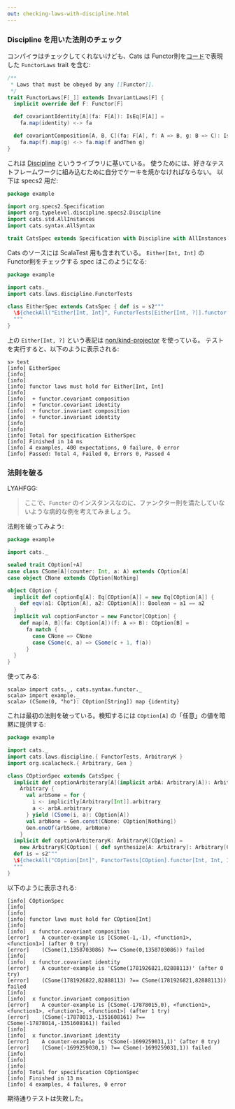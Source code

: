 ```yaml
---
out: checking-laws-with-discipline.html
---
```


  [FunctorLawsSource]: $catsBaseUrl$/laws/src/main/scala/cats/laws/FunctorLaws.scala
  [kindProjector]: https://github.com/non/kind-projector
  [Discipline]: http://typelevel.org/blog/2013/11/17/discipline.html

### Discipline を用いた法則のチェック

コンパイラはチェックしてくれないけども、Cats は Functor則を[コード][FunctorLawsSource]で表現した
`FunctorLaws` trait を含む:

```scala
/**
 * Laws that must be obeyed by any [[Functor]].
 */
trait FunctorLaws[F[_]] extends InvariantLaws[F] {
  implicit override def F: Functor[F]

  def covariantIdentity[A](fa: F[A]): IsEq[F[A]] =
    fa.map(identity) <-> fa

  def covariantComposition[A, B, C](fa: F[A], f: A => B, g: B => C): IsEq[F[C]] =
    fa.map(f).map(g) <-> fa.map(f andThen g)
}
```

これは [Discipline][Discipline] というライブラリに基いている。
使うためには、好きなテストフレームワークに組み込むために自分でケーキを焼かなければならない。
以下は specs2 用だ:

```scala
package example

import org.specs2.Specification
import org.typelevel.discipline.specs2.Discipline
import cats.std.AllInstances
import cats.syntax.AllSyntax

trait CatsSpec extends Specification with Discipline with AllInstances with AllSyntax
```

Cats のソースには ScalaTest 用も含まれている。
`Either[Int, Int]` の Functor則をチェックする spec はこのようになる:

```scala
package example

import cats._
import cats.laws.discipline.FunctorTests

class EitherSpec extends CatsSpec { def is = s2"""
  \${checkAll("Either[Int, Int]", FunctorTests[Either[Int, ?]].functor[Int, Int, Int])}
  """
}
```

上の `Either[Int, ?]` という表記は [non/kind-projector][kindProjector] を使っている。
テストを実行すると、以下のように表示される:

```
s> test
[info] EitherSpec
[info]   
[info] 
[info] functor laws must hold for Either[Int, Int]
[info] 
[info]  + functor.covariant composition
[info]  + functor.covariant identity
[info]  + functor.invariant composition
[info]  + functor.invariant identity
[info] 
[info]   
[info] Total for specification EitherSpec
[info] Finished in 14 ms
[info] 4 examples, 400 expectations, 0 failure, 0 error
[info] Passed: Total 4, Failed 0, Errors 0, Passed 4
```

### 法則を破る

LYAHFGG:

> ここで、`Functor` のインスタンスなのに、ファンクター則を満たしていないような病的な例を考えてみましょう。

法則を破ってみよう:

```scala
package example

import cats._

sealed trait COption[+A]
case class CSome[A](counter: Int, a: A) extends COption[A]
case object CNone extends COption[Nothing]

object COption {
  implicit def coptionEq[A]: Eq[COption[A]] = new Eq[COption[A]] {
    def eqv(a1: COption[A], a2: COption[A]): Boolean = a1 == a2
  }
  implicit val coptionFunctor = new Functor[COption] {
    def map[A, B](fa: COption[A])(f: A => B): COption[B] =
      fa match {
        case CNone => CNone
        case CSome(c, a) => CSome(c + 1, f(a))
      }
  }
}
```

使ってみる:

```console:new
scala> import cats._, cats.syntax.functor._
scala> import example._
scala> (CSome(0, "ho"): COption[String]) map {identity}
```

これは最初の法則を破っている。検知するには `COption[A]` の「任意」の値を暗黙に提供する:

```scala
package example

import cats._
import cats.laws.discipline.{ FunctorTests, ArbitraryK }
import org.scalacheck.{ Arbitrary, Gen }

class COptionSpec extends CatsSpec { 
  implicit def coptionArbiterary[A](implicit arbA: Arbitrary[A]): Arbitrary[COption[A]] =
    Arbitrary {
      val arbSome = for {
        i <- implicitly[Arbitrary[Int]].arbitrary
        a <- arbA.arbitrary
      } yield (CSome(i, a): COption[A])
      val arbNone = Gen.const(CNone: COption[Nothing])
      Gen.oneOf(arbSome, arbNone)
    }
  implicit def coptionArbiteraryK: ArbitraryK[COption] =
    new ArbitraryK[COption] { def synthesize[A: Arbitrary]: Arbitrary[COption[A]] = implicitly }
  def is = s2"""
  \${checkAll("COption[Int]", FunctorTests[COption].functor[Int, Int, Int])}
  """
}
```

以下のように表示される:

```
[info] COptionSpec
[info]   
[info] 
[info] functor laws must hold for COption[Int]
[info] 
[info]  x functor.covariant composition
[error]    A counter-example is [CSome(-1,-1), <function1>, <function1>] (after 0 try)
[error]    (CSome(1,1358703086) ?== CSome(0,1358703086)) failed
[info] 
[info]  x functor.covariant identity
[error]    A counter-example is 'CSome(1781926821,82888113)' (after 0 try)
[error]    (CSome(1781926822,82888113) ?== CSome(1781926821,82888113)) failed
[info] 
[info]  x functor.invariant composition
[error]    A counter-example is [CSome(-17878015,0), <function1>, <function1>, <function1>, <function1>] (after 1 try)
[error]    (CSome(-17878013,-1351608161) ?== CSome(-17878014,-1351608161)) failed
[info] 
[info]  x functor.invariant identity
[error]    A counter-example is 'CSome(-1699259031,1)' (after 0 try)
[error]    (CSome(-1699259030,1) ?== CSome(-1699259031,1)) failed
[info] 
[info] 
[info]   
[info] Total for specification COptionSpec
[info] Finished in 13 ms
[info] 4 examples, 4 failures, 0 error
```

期待通りテストは失敗した。
